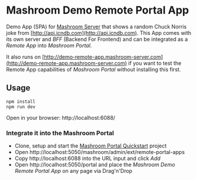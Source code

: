 
# Mashroom Demo Remote Portal App

Demo App (SPA) for [Mashroom Server](https://www.mashroom-server.com) that shows a random Chuck Norris joke from
[http://api.icndb.com](http://api.icndb.com).
This App comes with its own server and *BFF* (Backend For Frontend) and can be integrated as a *Remote App*
into *Mashroom Portal*.

It also runs on [http://demo-remote-app.mashroom-server.com](http://demo-remote-app.mashroom-server.com)
if you want to test the Remote App capabilities of *Mashroom Portal* without installing this first.

## Usage

    npm install
    npm run dev

Open in your browser: http://localhost:6088/

### Integrate it into the Mashroom Portal

 * Clone, setup and start the [Mashroom Portal Quickstart](https://github.com/nonblocking/mashroom-portal-quickstart) project
 * Open http://localhost:5050/mashroom/admin/ext/remote-portal-apps
 * Copy http://localhost:6088 into the URL input and click _Add_
 * Open http://localhost:5050/portal and place the _Mashroom Demo Remote Portal App_ on any page via Drag'n'Drop

